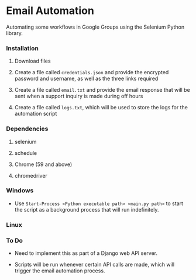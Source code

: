 # Email Automation

Automating some workflows in Google Groups using the Selenium Python library.

### Installation

1. Download files

2. Create a file called `credentials.json` and provide the encrypted password and username, as well as the three links required

3. Create a file called `email.txt` and provide the email response that will be sent when a support inquiry is made during off hours

4. Create a file called `logs.txt`, which will be used to store the logs for the automation script

### Dependencies

1. selenium

2. schedule

3. Chrome (59 and above)

4. chromedriver

### Windows

* Use `Start-Process <Python executable path> <main.py path>` to start the script as a background process that will run indefinitely.

### Linux

### To Do

* Need to implement this as part of a Django web API server.

* Scripts will be run whenever certain API calls are made, which will trigger the email automation process.
